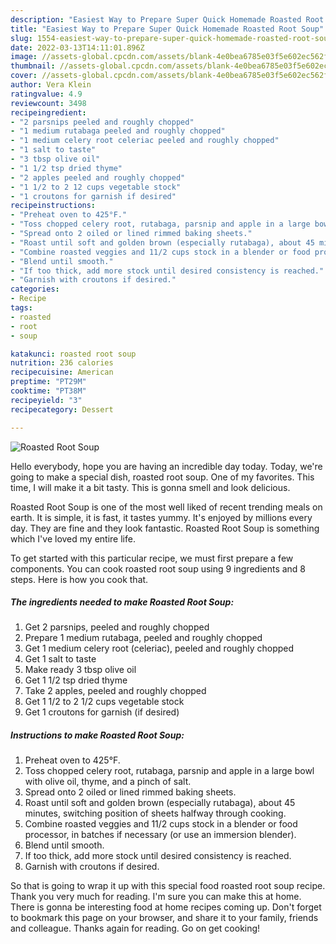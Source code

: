 ```yaml
---
description: "Easiest Way to Prepare Super Quick Homemade Roasted Root Soup"
title: "Easiest Way to Prepare Super Quick Homemade Roasted Root Soup"
slug: 1554-easiest-way-to-prepare-super-quick-homemade-roasted-root-soup
date: 2022-03-13T14:11:01.896Z
image: //assets-global.cpcdn.com/assets/blank-4e0bea6785e03f5e602ec562f230caae08da540cada707380b4fe1bbebba43da.png
thumbnail: //assets-global.cpcdn.com/assets/blank-4e0bea6785e03f5e602ec562f230caae08da540cada707380b4fe1bbebba43da.png
cover: //assets-global.cpcdn.com/assets/blank-4e0bea6785e03f5e602ec562f230caae08da540cada707380b4fe1bbebba43da.png
author: Vera Klein
ratingvalue: 4.9
reviewcount: 3498
recipeingredient:
- "2 parsnips peeled and roughly chopped"
- "1 medium rutabaga peeled and roughly chopped"
- "1 medium celery root celeriac peeled and roughly chopped"
- "1 salt to taste"
- "3 tbsp olive oil"
- "1 1/2 tsp dried thyme"
- "2 apples peeled and roughly chopped"
- "1 1/2 to 2 12 cups vegetable stock"
- "1 croutons for garnish if desired"
recipeinstructions:
- "Preheat oven to 425°F."
- "Toss chopped celery root, rutabaga, parsnip and apple in a large bowl with olive oil, thyme, and a pinch of salt."
- "Spread onto 2 oiled or lined rimmed baking sheets."
- "Roast until soft and golden brown (especially rutabaga), about 45 minutes, switching position of sheets halfway through cooking."
- "Combine roasted veggies and 11/2 cups stock in a blender or food processor, in batches if necessary (or use an immersion blender)."
- "Blend until smooth."
- "If too thick, add more stock until desired consistency is reached."
- "Garnish with croutons if desired."
categories:
- Recipe
tags:
- roasted
- root
- soup

katakunci: roasted root soup 
nutrition: 236 calories
recipecuisine: American
preptime: "PT29M"
cooktime: "PT38M"
recipeyield: "3"
recipecategory: Dessert

---
```



![Roasted Root Soup](//assets-global.cpcdn.com/assets/blank-4e0bea6785e03f5e602ec562f230caae08da540cada707380b4fe1bbebba43da.png)

Hello everybody, hope you are having an incredible day today. Today, we're going to make a special dish, roasted root soup. One of my favorites. This time, I will make it a bit tasty. This is gonna smell and look delicious.

Roasted Root Soup is one of the most well liked of recent trending meals on earth. It is simple, it is fast, it tastes yummy. It's enjoyed by millions every day. They are fine and they look fantastic. Roasted Root Soup is something which I've loved my entire life.




To get started with this particular recipe, we must first prepare a few components. You can cook roasted root soup using 9 ingredients and 8 steps. Here is how you cook that.

<!--inarticleads1-->

##### The ingredients needed to make Roasted Root Soup:

1. Get 2 parsnips, peeled and roughly chopped
1. Prepare 1 medium rutabaga, peeled and roughly chopped
1. Get 1 medium celery root (celeriac), peeled and roughly chopped
1. Get 1 salt to taste
1. Make ready 3 tbsp olive oil
1. Get 1 1/2 tsp dried thyme
1. Take 2 apples, peeled and roughly chopped
1. Get 1 1/2 to 2 1/2 cups vegetable stock
1. Get 1 croutons for garnish (if desired)




<!--inarticleads2-->

##### Instructions to make Roasted Root Soup:

1. Preheat oven to 425°F.
1. Toss chopped celery root, rutabaga, parsnip and apple in a large bowl with olive oil, thyme, and a pinch of salt.
1. Spread onto 2 oiled or lined rimmed baking sheets.
1. Roast until soft and golden brown (especially rutabaga), about 45 minutes, switching position of sheets halfway through cooking.
1. Combine roasted veggies and 11/2 cups stock in a blender or food processor, in batches if necessary (or use an immersion blender).
1. Blend until smooth.
1. If too thick, add more stock until desired consistency is reached.
1. Garnish with croutons if desired.




So that is going to wrap it up with this special food roasted root soup recipe. Thank you very much for reading. I'm sure you can make this at home. There is gonna be interesting food at home recipes coming up. Don't forget to bookmark this page on your browser, and share it to your family, friends and colleague. Thanks again for reading. Go on get cooking!
